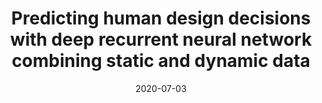 ---
title: "Predicting human design decisions with deep recurrent neural network combining static and dynamic data"
collection: publications
permalink: /publication/2020-07-03-Predicting-Human-Design-Decisions-with-Deep-Recurrent-Neural-Network-Combining-Static-and-Dynamic-Data/
date: 2020-07-03
venue: 'Design Science'
paperurl: 'https://doi.org/10.1017/dsj.2020.12'
citation: ' Molla Hafizur Rahman, Shuhan Yuan,  Charles Xie, and Zhenghui Sha. &quot;Predicting human design decisions with deep recurrent neural network combining static and dynamic data.&quot; Design Science 6, 2020.'
---